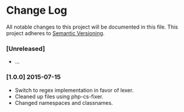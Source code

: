 # Change Log

All notable changes to this project will be documented in this file.
This project adheres to [Semantic Versioning](http://semver.org/).

### [Unreleased]

  * ...

### [1.0.0] 2015-07-15

  * Switch to regex implementation in favor of lexer.
  * Cleaned up files using php-cs-fixer.
  * Changed namespaces and classnames.
